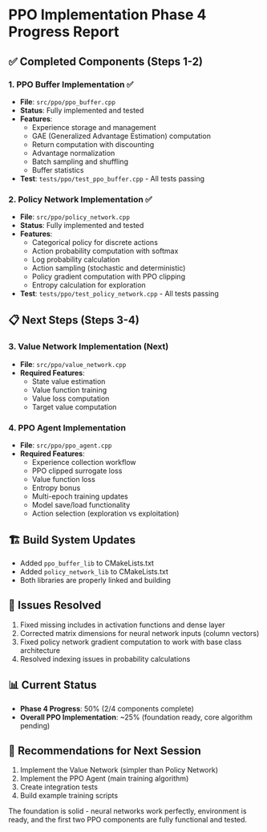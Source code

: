 # PPO Implementation Phase 4 Progress Report

## ✅ Completed Components (Steps 1-2)

### 1. PPO Buffer Implementation ✅
- **File**: `src/ppo/ppo_buffer.cpp`
- **Status**: Fully implemented and tested
- **Features**:
  - Experience storage and management
  - GAE (Generalized Advantage Estimation) computation
  - Return computation with discounting
  - Advantage normalization
  - Batch sampling and shuffling
  - Buffer statistics
- **Test**: `tests/ppo/test_ppo_buffer.cpp` - All tests passing

### 2. Policy Network Implementation ✅
- **File**: `src/ppo/policy_network.cpp`
- **Status**: Fully implemented and tested
- **Features**:
  - Categorical policy for discrete actions
  - Action probability computation with softmax
  - Log probability calculation
  - Action sampling (stochastic and deterministic)
  - Policy gradient computation with PPO clipping
  - Entropy calculation for exploration
- **Test**: `tests/ppo/test_policy_network.cpp` - All tests passing

## 📋 Next Steps (Steps 3-4)

### 3. Value Network Implementation (Next)
- **File**: `src/ppo/value_network.cpp`
- **Required Features**:
  - State value estimation
  - Value function training
  - Value loss computation
  - Target value computation

### 4. PPO Agent Implementation
- **File**: `src/ppo/ppo_agent.cpp`
- **Required Features**:
  - Experience collection workflow
  - PPO clipped surrogate loss
  - Value function loss
  - Entropy bonus
  - Multi-epoch training updates
  - Model save/load functionality
  - Action selection (exploration vs exploitation)

## 🏗️ Build System Updates
- Added `ppo_buffer_lib` to CMakeLists.txt
- Added `policy_network_lib` to CMakeLists.txt
- Both libraries are properly linked and building

## 🐛 Issues Resolved
1. Fixed missing includes in activation functions and dense layer
2. Corrected matrix dimensions for neural network inputs (column vectors)
3. Fixed policy network gradient computation to work with base class architecture
4. Resolved indexing issues in probability calculations

## 📊 Current Status
- **Phase 4 Progress**: 50% (2/4 components complete)
- **Overall PPO Implementation**: ~25% (foundation ready, core algorithm pending)

## 🎯 Recommendations for Next Session
1. Implement the Value Network (simpler than Policy Network)
2. Implement the PPO Agent (main training algorithm)
3. Create integration tests
4. Build example training scripts

The foundation is solid - neural networks work perfectly, environment is ready, and the first two PPO components are fully functional and tested.